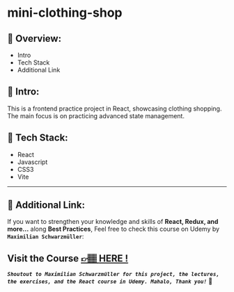 # mini-clothing-shop

## 📣 Overview:

- Intro
- Tech Stack
- Additional Link

## 🔎 Intro:

This is a frontend practice project in React, showcasing clothing shopping. The main focus is on practicing advanced state management.

## 🧰 Tech Stack:

- React
- Javascript
- CSS3
- Vite

---

## 🔗 Additional Link:

If you want to strengthen your knowledge and skills of **React, Redux, and more...** along **Best Practices**, Feel free to check this course on Udemy by **`Maximilian Schwarzmüller`**:

## Visit the Course [&#128073;&#127997; **HERE !**](https://www.udemy.com/course/react-the-complete-guide-incl-redux/)

**_`Shoutout to Maximilian Schwarzmüller for this project, the lectures, the exercises, and the React course in Udemy. Mahalo, Thank you!`_** 🌺
